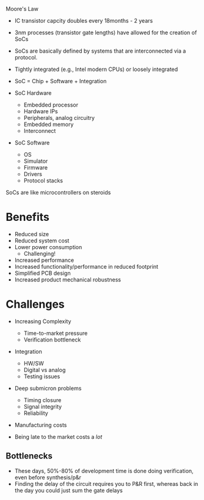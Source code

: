 Moore's Law
- IC transistor capcity doubles every 18months - 2 years
- 3nm processes (transistor gate lengths) have allowed for the creation of SoCs

- SoCs are basically defined by systems that are interconnected via a protocol.
- Tightly integrated (e.g., Intel modern CPUs) or loosely integrated 

- SoC = Chip + Software + Integration

- SoC Hardware
	- Embedded processor
	- Hardware IPs
	- Peripherals, analog circuitry
	- Embedded memory
	- Interconnect
- SoC Software
	- OS
	- Simulator
	- Firmware
	- Drivers
	- Protocol stacks

 SoCs are like microcontrollers on steroids

# Benefits
- Reduced size
- Reduced system cost
- Lower power consumption
	- Challenging!
- Increased performance
- Increased functionality/performance in reduced footprint
- Simplified PCB design
- Increased product mechanical robustness

# Challenges
- Increasing Complexity
	- Time-to-market pressure
	- Verification bottleneck
 - Integration
	 - HW/SW
	 - Digital vs analog
	 - Testing issues
- Deep submicron problems
	- Timing closure
	- Signal integrity
	- Reliability
- Manufacturing costs

- Being late to the market costs a *lot*

## Bottlenecks
- These days, 50%-80% of development time is done doing verification, even before synthesis/p&r
- Finding the delay of the circuit requires you to P&R first, whereas back in the day you could just sum the gate delays
